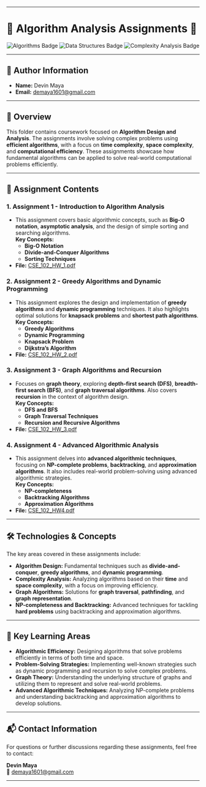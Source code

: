 
---

# 🧮 **Algorithm Analysis Assignments** 🧮

<p align="center">
  <img src="https://img.shields.io/badge/Algorithms-00599C?style=for-the-badge&logo=python&logoColor=white" alt="Algorithms Badge">
  <img src="https://img.shields.io/badge/Data_Structures-FF6F00?style=for-the-badge&logo=databricks&logoColor=white" alt="Data Structures Badge">
  <img src="https://img.shields.io/badge/Complexity_Analysis-4CAF50?style=for-the-badge&logo=codeforces&logoColor=white" alt="Complexity Analysis Badge">
</p>

---

## 👤 **Author Information**
- **Name:** Devin Maya  
- **Email:** [demaya1601@gmail.com](mailto:demaya1601@gmail.com)

---

## 📘 **Overview**

This folder contains coursework focused on **Algorithm Design and Analysis**. The assignments involve solving complex problems using **efficient algorithms**, with a focus on **time complexity**, **space complexity**, and **computational efficiency**. These assignments showcase how fundamental algorithms can be applied to solve real-world computational problems efficiently.

---

## 📁 **Assignment Contents**

### 1. **Assignment 1 - Introduction to Algorithm Analysis**
- This assignment covers basic algorithmic concepts, such as **Big-O notation**, **asymptotic analysis**, and the design of simple sorting and searching algorithms.  
  **Key Concepts:**
  - **Big-O Notation**
  - **Divide-and-Conquer Algorithms**
  - **Sorting Techniques**
- **File:** [CSE_102_HW_1.pdf](./CSE_102_HW_1.pdf)

### 2. **Assignment 2 - Greedy Algorithms and Dynamic Programming**
- This assignment explores the design and implementation of **greedy algorithms** and **dynamic programming** techniques. It also highlights optimal solutions for **knapsack problems** and **shortest path algorithms**.  
  **Key Concepts:**
  - **Greedy Algorithms**
  - **Dynamic Programming**
  - **Knapsack Problem**
  - **Dijkstra’s Algorithm**
- **File:** [CSE_102_HW_2.pdf](./CSE_102_HW_2%20(1).pdf)

### 3. **Assignment 3 - Graph Algorithms and Recursion**
- Focuses on **graph theory**, exploring **depth-first search (DFS)**, **breadth-first search (BFS)**, and **graph traversal algorithms**. Also covers **recursion** in the context of algorithm design.  
  **Key Concepts:**
  - **DFS and BFS**
  - **Graph Traversal Techniques**
  - **Recursion and Recursive Algorithms**
- **File:** [CSE_102_HW_3.pdf](./CSE_102_HW_3.pdf)

### 4. **Assignment 4 - Advanced Algorithmic Analysis**
- This assignment delves into **advanced algorithmic techniques**, focusing on **NP-complete problems**, **backtracking**, and **approximation algorithms**. It also includes real-world problem-solving using advanced algorithmic strategies.  
  **Key Concepts:**
  - **NP-completeness**
  - **Backtracking Algorithms**
  - **Approximation Algorithms**
- **File:** [CSE_102_HW4.pdf](./CSE_102_HW4.pdf)

---

## 🛠️ **Technologies & Concepts**

The key areas covered in these assignments include:

- **Algorithm Design:** Fundamental techniques such as **divide-and-conquer**, **greedy algorithms**, and **dynamic programming**.
- **Complexity Analysis:** Analyzing algorithms based on their **time** and **space complexity**, with a focus on improving efficiency.
- **Graph Algorithms:** Solutions for **graph traversal**, **pathfinding**, and **graph representation**.
- **NP-completeness and Backtracking:** Advanced techniques for tackling **hard problems** using backtracking and approximation algorithms.

---

## 🔧 **Key Learning Areas**

- **Algorithmic Efficiency:** Designing algorithms that solve problems efficiently in terms of both time and space.
- **Problem-Solving Strategies:** Implementing well-known strategies such as dynamic programming and recursion to solve complex problems.
- **Graph Theory:** Understanding the underlying structure of graphs and utilizing them to represent and solve real-world problems.
- **Advanced Algorithmic Techniques:** Analyzing NP-complete problems and understanding backtracking and approximation algorithms to develop solutions.

---

## 📬 **Contact Information**

For questions or further discussions regarding these assignments, feel free to contact:

**Devin Maya**  
📧 [demaya1601@gmail.com](mailto:demaya1601@gmail.com)

---
